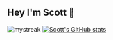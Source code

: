 

## Hey I'm Scott 👋



<img src="https://github-readme-streak-stats.herokuapp.com/?user=scottjwilson&theme=tokyonight&count_private=true" alt="mystreak"/> [![Scott's GitHub stats](https://github-readme-stats.vercel.app/api?username=scottjwilson&show_icons=true&theme=tokyonight&count_private=true)](https://github.com/scottjwilson/github-readme-stats)



<!--


## How To Reach Me
<img src="https://github-readme-stats.vercel.app/api/top-langs?username=scottjwilson&show_icons=true&locale=en&layout=compact&theme=tokyonight" alt="ovi" /> 
<img src="https://img.shields.io/twitter/follow/scottwildev?logo=twitter&style=for-the-badge" alt="scottwildev" />
<a href="mailto:YourEmail@gmail.com">![YourEmail@gmail.com](https://img.shields.io/badge/Gmail-D14836?style=for-the-badge&logo=gmail&logoColor=white)</a>

<a href="<https://www.linkedin.com/in/scott-wilson-0a8a9721a>">![LinkedIn](https://img.shields.io/badge/LinkedIn-0077B5?style=for-the-badge&logo=linkedin&logoColor=white)</a>

**scottjwilson/scottjwilson** is a ✨ _special_ ✨ repository because its `README.md` (this file) appears on your GitHub profile.

<img src="https://img.shields.io/twitter/follow/scottwildev?logo=twitter&style=for-the-badge" alt="scottwildev" />


Here are some ideas to get you started:

- 🔭 I’m currently working on ...

- 🌱 I’m currently learning ...

- 👯 I’m looking to collaborate on ...

- 🤔 I’m looking for help with ...

- 💬 Ask me about ...

- 📫 How to reach me: ...

- 😄 Pronouns: ...

- ⚡ Fun fact: ...

![Visitor](https://visitor-badge.laobi.icu/badge?page_id=scottjwilon)

-->
